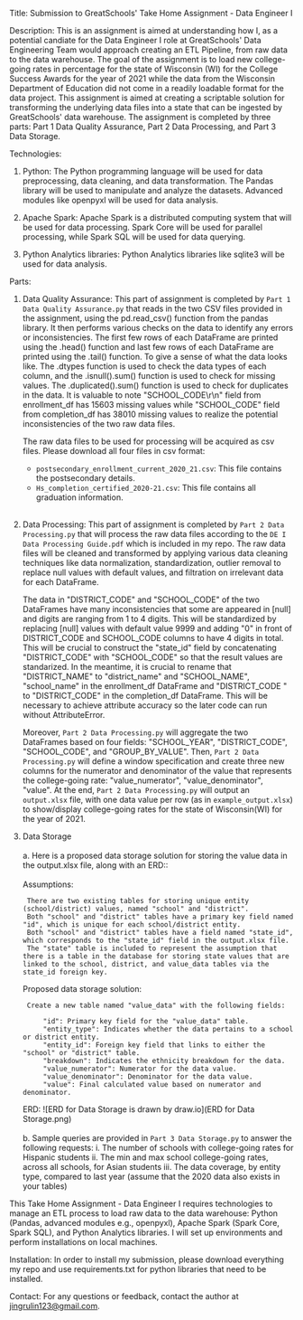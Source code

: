 Title: Submission to GreatSchools' Take Home Assignment - Data Engineer I

Description: This is an assignment is aimed at understanding how I, as a potential candiate for the Data Engineer I role at GreatSchools' Data Engineering Team would approach creating an ETL Pipeline, from raw data to the data warehouse. The goal of the assignment is to load new college-going rates in percentage for the state of Wisconsin (WI) for the College Success Awards for the year of 2021 while the data from the Wisconsin Department of Education did not come in a readily loadable format for the data project. This assignment is aimed at creating a scriptable solution for transforming the underlying data files into a state that can be ingested by GreatSchools' data warehouse. The assignment is completed by three parts: Part 1 Data Quality Assurance, Part 2 Data Processing, and Part 3 Data Storage.

Technologies:

1. Python: The Python programming language will be used for data preprocessing, data cleaning, and data transformation. The Pandas library will be used to manipulate and analyze the datasets. Advanced modules like openpyxl will be used for data analysis.

2. Apache Spark: Apache Spark is a distributed computing system that will be used for data processing. Spark Core will be used for parallel processing, while Spark SQL will be used for data querying.

3. Python Analytics libraries: Python Analytics libraries like sqlite3 will be used for data analysis.

Parts:

1. Data Quality Assurance: This part of assignment is completed by `Part 1 Data Quality Assurance.py` that reads in the two CSV files provided in the assignment, using the pd.read_csv() function from the pandas library. It then performs various checks on the data to identify any errors or inconsistencies. The first few rows of each DataFrame are printed using the .head() function and last few rows of each DataFrame are printed using the .tail() function. To give a sense of what the data looks like. The .dtypes function is used to check the data types of each column, and the .isnull().sum() function is used to check for missing values. The .duplicated().sum() function is used to check for duplicates in the data. It is valuable to note "SCHOOL_CODE\r\n" field from enrollment_df has 15603 missing values while "SCHOOL_CODE" field from completion_df has 38010 missing values to realize the potential inconsistencies of the two raw data files. 

    The raw data files to be used for processing will be acquired as csv files. Please download all four files in csv format:

   - `postsecondary_enrollment_current_2020_21.csv`: This file contains the postsecondary details.
   - `Hs_completion_certified_2020-21.csv`: This file contains all graduation information.
<br><br>
2. Data Processing: This part of assignment is completed by `Part 2 Data Processing.py` that will process the raw data files according to the `DE I Data Processing Guide.pdf` which is included in my repo. The raw data files will be cleaned and transformed by applying various data cleaning techniques like data normalization, standardization, outlier removal to replace null values with default values, and filtration on irrelevant data for each DataFrame. 

    The data in "DISTRICT_CODE" and "SCHOOL_CODE" of the two DataFrames have many inconsistencies that some are appeared in [null] and digits are ranging from 1 to 4 digits. This will be standardized by replacing [null] values with default value 9999 and adding "0" in front of DISTRICT_CODE and SCHOOL_CODE columns to have 4 digits in total. This will be crucial to construct the "state_id" field by concatenating "DISTRICT_CODE" with "SCHOOL_CODE" so that the result values are standarized. In the meantime, it is crucial to rename that "DISTRICT_NAME" to "district_name" and "SCHOOL_NAME", "school_name" in the enrollment_df DataFrame and "DISTRICT_CODE " to "DISTRICT_CODE" in the completion_df DataFrame. This will be necessary to achieve attribute accuracy so the later code can run without AttributeError. 

    Moreover, `Part 2 Data Processing.py` will aggregate the two DataFrames based on four fields: "SCHOOL_YEAR", "DISTRICT_CODE", "SCHOOL_CODE", and "GROUP_BY_VALUE". Then, `Part 2 Data Processing.py` will define a window specification and create three new columns for the numerator and denominator of the value that represents the college-going rate: "value_numerator", "value_denominator", "value". At the end, `Part 2 Data Processing.py` will output an `output.xlsx` file, with one data value per row (as in `example_output.xlsx`) to show/display college-going rates for the state of Wisconsin(WI) for the year of 2021.

3. Data Storage<br><br>
    a. Here is a proposed data storage solution for storing the value data in the output.xlsx file, along with an ERD:: <br><br>
    Assumptions: 

        There are two existing tables for storing unique entity (school/district) values, named "school" and "district".
        Both "school" and "district" tables have a primary key field named "id", which is unique for each school/district entity.
        Both "school" and "district" tables have a field named "state_id", which corresponds to the "state_id" field in the output.xlsx file.
        The "state" table is included to represent the assumption that there is a table in the database for storing state values that are linked to the school, district, and value_data tables via the state_id foreign key.

    Proposed data storage solution:
    
        Create a new table named "value_data" with the following fields:

            "id": Primary key field for the "value_data" table.
            "entity_type": Indicates whether the data pertains to a school or district entity.
            "entity_id": Foreign key field that links to either the "school" or "district" table.
            "breakdown": Indicates the ethnicity breakdown for the data.
            "value_numerator": Numerator for the data value.
            "value_denominator": Denominator for the data value.
            "value": Final calculated value based on numerator and denominator.
    ERD:
        ![ERD for Data Storage is drawn by draw.io](ERD for Data Storage.png)
    <br><br>
    b. Sample queries are provided in `Part 3 Data Storage.py` to answer the following requests:
        i. The number of schools with college-going rates for Hispanic students
        ii. The min and max school college-going rates, across all schools, for Asian students
        iii. The data coverage, by entity type, compared to last year (assume that the 2020 data also exists in your tables)


This Take Home Assignment - Data Engineer I requires technologies to manage an ETL process to load raw data to the data warehouse: Python (Pandas, advanced modules e.g., openpyxl), Apache Spark (Spark Core, Spark SQL), and Python Analytics libraries. I will set up environments and perform installations on local machines. 

Installation: In order to install my submission, please download everything my repo and use requirements.txt for python libraries that need to be installed.

Contact: For any questions or feedback, contact the author at jingrulin123@gmail.com.







